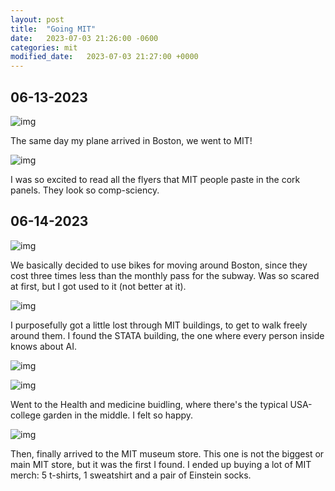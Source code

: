 ```yaml
---
layout: post
title:  "Going MIT"
date:   2023-07-03 21:26:00 -0600
categories: mit
modified_date:   2023-07-03 21:27:00 +0000
---
```



## 06-13-2023

![img]({{site.url}}/img/10/1.jpg)

The same day my plane arrived in Boston, we went to MIT! 

![img]({{site.url}}/img/10/2.jpg)

I was so excited to read all the flyers that MIT people paste in the cork panels. They look so comp-sciency.

## 06-14-2023

![img]({{site.url}}/img/10/3.jpg)

We basically decided to use bikes for moving around Boston, since they cost three times less than the monthly pass for the subway. Was so scared at first, but I got used to it (not better at it).

![img]({{site.url}}/img/10/4.jpg)

I purposefully got a little lost through MIT buildings, to get to walk freely around them. I found the STATA building, the one where every person inside knows about AI.

![img]({{site.url}}/img/10/5.jpg)

![img]({{site.url}}/img/10/6.jpg)

Went to the Health and medicine buidling, where there's the typical USA-college garden in the middle. I felt so happy.

![img]({{site.url}}/img/10/7.jpg)

Then, finally arrived to the MIT museum store. This one is not the biggest or main MIT store, but it was the first I found. I ended up buying a lot of MIT merch: 5 t-shirts, 1 sweatshirt and a pair of Einstein socks.